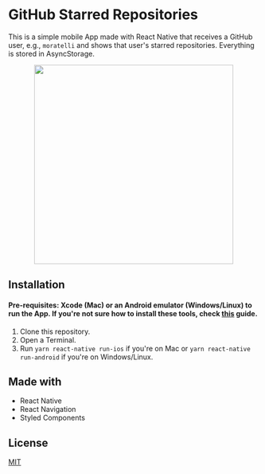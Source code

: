 
# GitHub Starred Repositories
This is a simple mobile App made with React Native that receives a GitHub user, e.g., ``moratelli`` and shows that user's starred repositories. Everything is stored in AsyncStorage.

<p align="center">
  <img height="400" src="./app.gif">
</p>

## Installation

#### Pre-requisites: Xcode (Mac) or an Android emulator (Windows/Linux) to run the App. If you're not sure how to install these tools, check [this](https://docs.rocketseat.dev/ambiente-react-native/introducao) guide.

1. Clone this repository.
2. Open a Terminal.
3. Run ``yarn react-native run-ios`` if you're on Mac or ``yarn react-native run-android`` if you're on Windows/Linux.

## Made with

- React Native
- React Navigation
- Styled Components

## License

[MIT](https://choosealicense.com/licenses/mit/)
